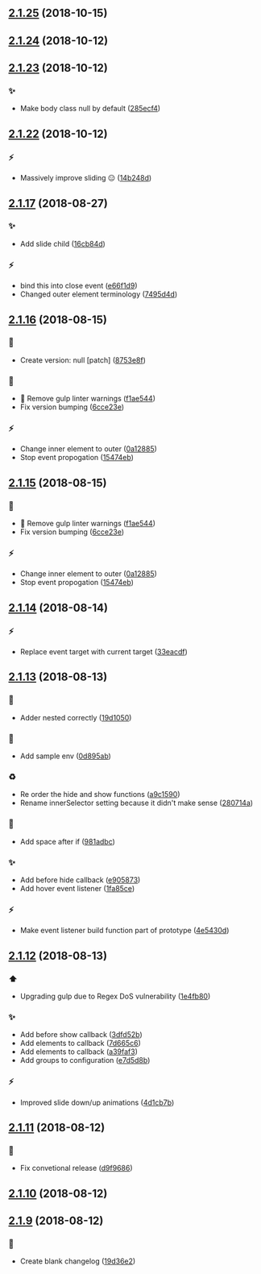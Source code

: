 ## [2.1.25](https://github.com/ButsAndCats/limelight/compare/2.1.24...2.1.25) (2018-10-15)




## [2.1.24](https://github.com/ButsAndCats/limelight/compare/2.1.23...2.1.24) (2018-10-12)




## [2.1.23](https://github.com/ButsAndCats/limelight/compare/2.1.22...2.1.23) (2018-10-12)


### :sparkles:

* Make body class null by default ([285ecf4](https://github.com/ButsAndCats/limelight/commit/285ecf4))



## [2.1.22](https://github.com/ButsAndCats/limelight/compare/v2.1.21...v2.1.22) (2018-10-12)


### :zap:

* Massively improve sliding :expressionless: ([14b248d](https://github.com/ButsAndCats/limelight/commit/14b248d))



## [2.1.17](https://github.com/ButsAndCats/limelight/compare/2.1.16...2.1.17) (2018-08-27)


### :sparkles:

* Add slide child ([16cb84d](https://github.com/ButsAndCats/limelight/commit/16cb84d))

### :zap:

* bind this into close event ([e66f1d9](https://github.com/ButsAndCats/limelight/commit/e66f1d9))
* Changed outer element terminology ([7495d4d](https://github.com/ButsAndCats/limelight/commit/7495d4d))



## [2.1.16](https://github.com/ButsAndCats/limelight/compare/2.1.14...2.1.16) (2018-08-15)


### :bookmark:

* Create version: null [patch] ([8753e8f](https://github.com/ButsAndCats/limelight/commit/8753e8f))

### :tropical_drink:

* :rotating_light: Remove gulp linter warnings ([f1ae544](https://github.com/ButsAndCats/limelight/commit/f1ae544))
* Fix version bumping ([6cce23e](https://github.com/ButsAndCats/limelight/commit/6cce23e))

### :zap:

* Change inner element to outer ([0a12885](https://github.com/ButsAndCats/limelight/commit/0a12885))
* Stop event propogation ([15474eb](https://github.com/ButsAndCats/limelight/commit/15474eb))



## [2.1.15](https://github.com/ButsAndCats/limelight/compare/2.1.14...2.1.15) (2018-08-15)


### :tropical_drink:

* :rotating_light: Remove gulp linter warnings ([f1ae544](https://github.com/ButsAndCats/limelight/commit/f1ae544))
* Fix version bumping ([6cce23e](https://github.com/ButsAndCats/limelight/commit/6cce23e))

### :zap:

* Change inner element to outer ([0a12885](https://github.com/ButsAndCats/limelight/commit/0a12885))
* Stop event propogation ([15474eb](https://github.com/ButsAndCats/limelight/commit/15474eb))



## [2.1.14](https://github.com/ButsAndCats/limelight/compare/2.1.13...2.1.14) (2018-08-14)


### :zap:

* Replace event target with current target ([33eacdf](https://github.com/ButsAndCats/limelight/commit/33eacdf))



## [2.1.13](https://github.com/ButsAndCats/limelight/compare/2.1.12...2.1.13) (2018-08-13)


### :bug:

* Adder nested correctly ([19d1050](https://github.com/ButsAndCats/limelight/commit/19d1050))

### :memo:

* Add sample env ([0d895ab](https://github.com/ButsAndCats/limelight/commit/0d895ab))

### :recycle:

* Re order the hide and show functions ([a9c1590](https://github.com/ButsAndCats/limelight/commit/a9c1590))
* Rename innerSelector setting because it didn't make sense ([280714a](https://github.com/ButsAndCats/limelight/commit/280714a))

### :rotating_light:

* Add space after if ([981adbc](https://github.com/ButsAndCats/limelight/commit/981adbc))

### :sparkles:

* Add before hide callback ([e905873](https://github.com/ButsAndCats/limelight/commit/e905873))
* Add hover event listener ([1fa85ce](https://github.com/ButsAndCats/limelight/commit/1fa85ce))

### :zap:

* Make event listener build function part of prototype ([4e5430d](https://github.com/ButsAndCats/limelight/commit/4e5430d))



## [2.1.12](https://github.com/ButsAndCats/limelight/compare/2.1.11...2.1.12) (2018-08-13)


### :arrow_up:

* Upgrading gulp due to Regex DoS vulnerability ([1e4fb80](https://github.com/ButsAndCats/limelight/commit/1e4fb80))

### :sparkles:

* Add before show callback ([3dfd52b](https://github.com/ButsAndCats/limelight/commit/3dfd52b))
* Add elements to callback ([7d665c6](https://github.com/ButsAndCats/limelight/commit/7d665c6))
* Add elements to callback ([a39faf3](https://github.com/ButsAndCats/limelight/commit/a39faf3))
* Add groups to configuration ([e7d5d8b](https://github.com/ButsAndCats/limelight/commit/e7d5d8b))

### :zap:

* Improved slide down/up animations ([4d1cb7b](https://github.com/ButsAndCats/limelight/commit/4d1cb7b))



## [2.1.11](https://github.com/ButsAndCats/limelight/compare/2.1.10...2.1.11) (2018-08-12)


### :tropical_drink:

* Fix convetional release ([d9f9686](https://github.com/ButsAndCats/limelight/commit/d9f9686))



## [2.1.10](https://github.com/ButsAndCats/limelight/compare/2.1.9...2.1.10) (2018-08-12)




## [2.1.9](https://github.com/ButsAndCats/limelight/compare/2.1.8...2.1.9) (2018-08-12)


### :memo:

* Create blank changelog ([19d36e2](https://github.com/ButsAndCats/limelight/commit/19d36e2))



